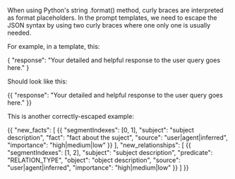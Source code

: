 When using Python's string .format() method, curly braces are interpreted as format placeholders. In the prompt templates, we need to escape the JSON syntax by using two curly braces where one only one is usually needed.

For example, in a template, this:

{
  "response": "Your detailed and helpful response to the user query goes here."
}

Should look like this:

{{
  "response": "Your detailed and helpful response to the user query goes here."
}}


This is another correctly-escaped example:

{{
  "new_facts": [
    {{
      "segmentIndexes": [0, 1],
      "subject": "subject description",
      "fact": "fact about the suject",
      "source": "user|agent|inferred",
      "importance": "high|medium|low"
    }}
  ],
  "new_relationships": [
    {{
      "segmentIndexes": [1, 2],
      "subject": "subject description",
      "predicate": "RELATION_TYPE",
      "object": "object description",
      "source": "user|agent|inferred",
      "importance": "high|medium|low"
    }}
  ]
}}
